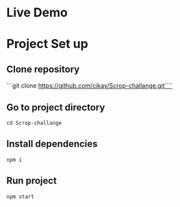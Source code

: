 # Live Demo

# Project Set up

## Clone repository

```git clone https://github.com/cikay/Scrop-challange.git````

## Go to project directory

```cd Scrop-challange```

## Install dependencies

```npm i```

## Run project

```npm start```